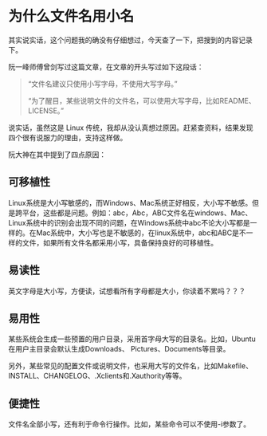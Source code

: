 # 为什么文件名用小名

其实说实话，这个问题我的确没有仔细想过，今天查了一下，把搜到的内容记录下。

阮一峰师傅曾剑写过这篇文章，在文章的开头写过如下这段话：


> “文件名建议只使用小写字母，不使用大写字母。”
> 
> “为了醒目，某些说明文件的文件名，可以使用大写字母，比如README、LICENSE。”


说实话，虽然这是 Linux 传统，我却从没认真想过原因。赶紧查资料，结果发现四个很有说服力的理由，支持这样做。

阮大神在其中提到了四点原因：

## 可移植性

Linux系统是大小写敏感的，而Windows、Mac系统正好相反，大小写不敏感。但是跨平台，这些都是问题。例如：abc，Abc，ABC文件名在windows、Mac、Linux系统中的识别会出现不同的问题，在Windows系统中abc不论大小写都是一样的。在Mac系统中，大小写也是不敏感的，在linux系统中，abc和ABC是不一样的文件，如果所有文件名都采用小写，具备保持良好的可移植性。

## 易读性

英文字母是大小写，方便读，试想看所有字母都是大小，你读着不累吗？？？

## 易用性

某些系统会生成一些预置的用户目录，采用首字母大写的目录名。比如，Ubuntu 在用户主目录会默认生成Downloads、 Pictures、Documents等目录。

另外，某些常见的配置文件或说明文件，也采用大写的文件名，比如Makefile、INSTALL、CHANGELOG、.Xclients和.Xauthority等等。

## 便捷性

文件名全部小写，还有利于命令行操作。比如，某些命令可以不使用-i参数了。